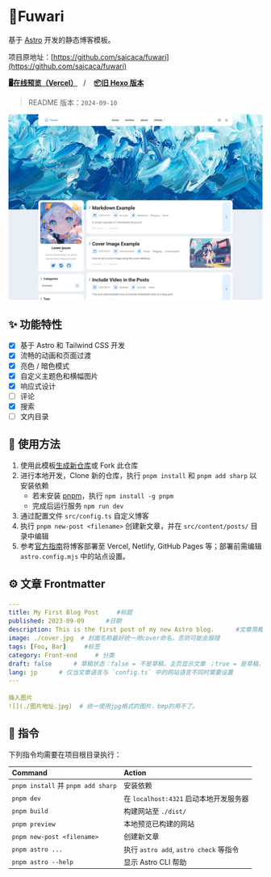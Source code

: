 # 🍥Fuwari

基于 [Astro](https://astro.build) 开发的静态博客模板。

项目原地址：[https://github.com/saicaca/fuwari](https://github.com/saicaca/fuwari)

[**🖥️在线预览（Vercel）**](https://fuwari.vercel.app)&nbsp;&nbsp;&nbsp;/&nbsp;&nbsp;&nbsp;
[**📦旧 Hexo 版本**](https://github.com/saicaca/hexo-theme-vivia)

> README 版本：`2024-09-10`

![Preview Image](https://raw.githubusercontent.com/saicaca/resource/main/fuwari/home.png)

## ✨ 功能特性

- [x] 基于 Astro 和 Tailwind CSS 开发
- [x] 流畅的动画和页面过渡
- [x] 亮色 / 暗色模式
- [x] 自定义主题色和横幅图片
- [x] 响应式设计
- [ ] 评论
- [x] 搜索
- [ ] 文内目录

## 🚀 使用方法

1. 使用此模板[生成新仓库](https://github.com/saicaca/fuwari/generate)或 Fork 此仓库
2. 进行本地开发，Clone 新的仓库，执行 `pnpm install` 和 `pnpm add sharp` 以安装依赖  
   - 若未安装 [pnpm](https://pnpm.io)，执行 `npm install -g pnpm`
   - 完成后运行服务 `npm run dev`
3. 通过配置文件 `src/config.ts` 自定义博客
4. 执行 `pnpm new-post <filename>` 创建新文章，并在 `src/content/posts/` 目录中编辑
5. 参考[官方指南](https://docs.astro.build/zh-cn/guides/deploy/)将博客部署至 Vercel, Netlify, GitHub Pages 等；部署前需编辑 `astro.config.mjs` 中的站点设置。

## ⚙️ 文章 Frontmatter

```yaml
---
title: My First Blog Post     #标题
published: 2023-09-09      #日期
description: This is the first post of my new Astro blog.      #文章简概
image: ./cover.jpg  # 封面名称最好统一用cover命名，否则可能会报错
tags: [Foo, Bar]     #标签
category: Front-end     # 分类
draft: false      # 草稿状态：false = 不是草稿，主页显示文章 ；true = 是草稿，主页不显示文章
lang: jp      # 仅当文章语言与 `config.ts` 中的网站语言不同时需要设置
---

插入图片
![](./图片地址.jpg)  # 统一使用jpg格式的图片，bmp的用不了。

```

## 🧞 指令

下列指令均需要在项目根目录执行：

| Command                           | Action                            |
|:----------------------------------|:----------------------------------|
| `pnpm install` 并 `pnpm add sharp` | 安装依赖                              |
| `pnpm dev`                        | 在 `localhost:4321` 启动本地开发服务器      |
| `pnpm build`                      | 构建网站至 `./dist/`                   |
| `pnpm preview`                    | 本地预览已构建的网站                        |
| `pnpm new-post <filename>`        | 创建新文章                             |
| `pnpm astro ...`                  | 执行 `astro add`, `astro check` 等指令 |
| `pnpm astro --help`               | 显示 Astro CLI 帮助                   |




